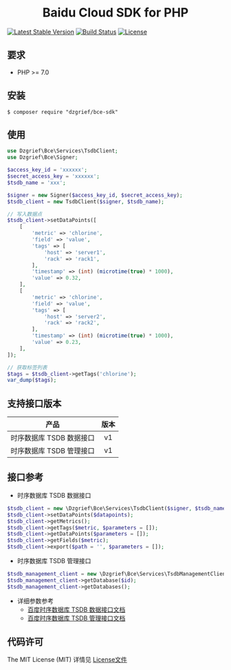 <h1 align="center">Baidu Cloud SDK for PHP</h1>

[![Latest Stable Version](https://poser.pugx.org/dzgrief/bce-sdk/v/stable)](https://packagist.org/packages/dzgrief/bce-sdk)
[![Build Status](https://travis-ci.org/dzgrief/bce-sdk.svg?branch=master)](https://travis-ci.org/dzgrief/bce-sdk)
[![License](https://poser.pugx.org/dzgrief/bce-sdk/license)](https://packagist.org/packages/dzgrief/bce-sdk)

## 要求

- PHP >= 7.0

## 安装

```shell
$ composer require "dzgrief/bce-sdk"
```

## 使用

```php
use Dzgrief\Bce\Services\TsdbClient;
use Dzgrief\Bce\Signer;

$access_key_id = 'xxxxxx';
$secret_access_key = 'xxxxxx';
$tsdb_name = 'xxx';

$signer = new Signer($access_key_id, $secret_access_key);
$tsdb_client = new TsdbClient($signer, $tsdb_name);

// 写入数据点
$tsdb_client->setDataPoints([
    [
        'metric' => 'chlorine',
        'field' => 'value',
        'tags' => [
            'host' => 'server1',
            'rack' => 'rack1',
        ],
        'timestamp' => (int) (microtime(true) * 1000),
        'value' => 0.32,
    ],
    [
        'metric' => 'chlorine',
        'field' => 'value',
        'tags' => [
            'host' => 'server2',
            'rack' => 'rack2',
        ],
        'timestamp' => (int) (microtime(true) * 1000),
        'value' => 0.23,
    ],
]);

// 获取标签列表
$tags = $tsdb_client->getTags('chlorine');
var_dump($tags);

```

## 支持接口版本

| 产品 | 版本 |
| :--------: | :--------: |
| 时序数据库 TSDB 数据接口 | v1 |
| 时序数据库 TSDB 管理接口 | v1 |

## 接口参考

-  时序数据库 TSDB 数据接口

```php
$tsdb_client = new \Dzgrief\Bce\Services\TsdbClient($signer, $tsdb_name);
$tsdb_client->setDataPoints($datapoints);
$tsdb_client->getMetrics();
$tsdb_client->getTags($metric, $parameters = []);
$tsdb_client->getDataPoints($parameters = []);
$tsdb_client->getFields($metric);
$tsdb_client->export($path = '', $parameters = []);
```

- 时序数据库 TSDB 管理接口

```php
$tsdb_management_client = new \Dzgrief\Bce\Services\TsdbManagementClient($signer);
$tsdb_management_client->getDatabase($id);
$tsdb_management_client->getDatabases();
```
   
- 详细参数参考
    - [百度时序数据库 TSDB 数据接口文档](https://cloud.baidu.com/doc/TSDB/API.html#.E6.95.B0.E6.8D.AEAPI.E6.8E.A5.E5.8F.A3.E8.AF.B4.E6.98.8E)
    - [百度时序数据库 TSDB 管理接口文档](https://cloud.baidu.com/doc/TSDB/API.html#.E7.AE.A1.E7.90.86API.E6.8E.A5.E5.8F.A3.E8.AF.B4.E6.98.8E)

## 代码许可

The MIT License (MIT) 详情见 [License文件](https://github.com/dzgrief/bce-sdk/blob/master/LICENSE)